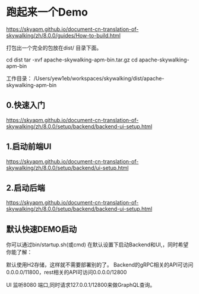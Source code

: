 # 跑起来一个Demo


<https://skyapm.github.io/document-cn-translation-of-skywalking/zh/8.0.0/guides/How-to-build.html>


打包出一个完全的包放在dist/ 目录下面。

cd dist
tar -xvf apache-skywalking-apm-bin.tar.gz
cd apache-skywalking-apm-bin

工作目录： /Users/yew1eb/workspaces/skywalking/dist/apache-skywalking-apm-bin

## 0.快速入门 
https://skyapm.github.io/document-cn-translation-of-skywalking/zh/8.0.0/setup/backend/backend-ui-setup.html

## 1.启动前端UI 
https://skyapm.github.io/document-cn-translation-of-skywalking/zh/8.0.0/setup/backend/ui-setup.html

## 2.启动后端
https://skyapm.github.io/document-cn-translation-of-skywalking/zh/8.0.0/setup/backend/backend-ui-setup.html

## 默认快速DEMO启动
你可以通过bin/startup.sh(或cmd) 在默认设置下启动Backend和UI,，同时希望你能了解：

默认使用H2存储，这样就不需要部署别的了。
Backend的gRPC相关的API可访问0.0.0.0/11800，rest相关的API可访问0.0.0.0/12800

UI 监听8080 端口,同时请求127.0.0.1/12800来做GraphQL查询。

